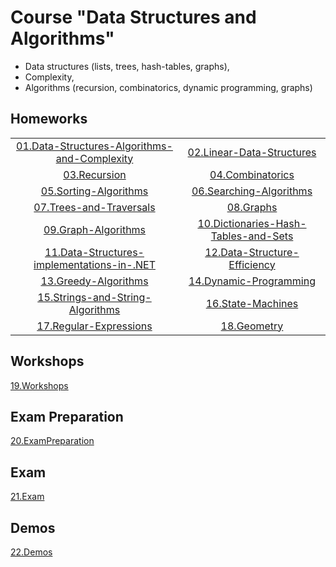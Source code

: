 # Course "Data Structures and Algorithms"
- Data structures (lists, trees, hash-tables, graphs), 
- Complexity, 
- Algorithms (recursion, combinatorics, dynamic programming, graphs)

## Homeworks
|                                        |                                        |
|:--------------------------------------:|:--------------------------------------:|
|[01.Data-Structures-Algorithms-and-Complexity](01.Data-Structures-Algorithms-and-Complexity)|[02.Linear-Data-Structures](02.Linear-Data-Structures)|
|[03.Recursion](03.Recursion)|[04.Combinatorics](04.Combinatorics)|
|[05.Sorting-Algorithms](05.Sorting-Algorithms)|[06.Searching-Algorithms](06.Searching-Algorithms)|
|[07.Trees-and-Traversals](07.Trees-and-Traversals)|[08.Graphs](08.Graphs)|
|[09.Graph-Algorithms](09.Graph-Algorithms)|[10.Dictionaries-Hash-Tables-and-Sets](10.Dictionaries-Hash-Tables-and-Sets)|
|[11.Data-Structures-implementations-in-.NET](11.Data-Structures-implementations-in-.NET)|[12.Data-Structure-Efficiency](12.Data-Structure-Efficiency)|
|[13.Greedy-Algorithms](13.Greedy-Algorithms)|[14.Dynamic-Programming](14.Dynamic-Programming)|
|[15.Strings-and-String-Algorithms](15.Strings-and-String-Algorithms)|[16.State-Machines](16.State-Machines)|
|[17.Regular-Expressions](17.Regular-Expressions)|[18.Geometry](18.Geometry)|

## Workshops
[19.Workshops](19.Workshops)

## Exam Preparation
[20.ExamPreparation](20.ExamPreparation)

## Exam
[21.Exam](21.Exam)

## Demos
[22.Demos](22.Demos)